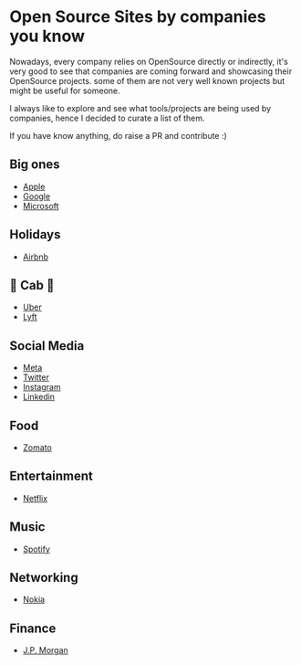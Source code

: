 # Open Source Sites by companies you know

Nowadays, every company relies on OpenSource directly or indirectly, it's very good to see that companies are coming forward and showcasing their OpenSource projects. some of them are not very well known projects but might be useful for someone.

I always like to explore and see what tools/projects are being used by companies, hence I decided to curate a list of them. 

If you have know anything, do raise a PR and contribute :) 

## Big ones

* [Apple](https://opensource.apple.com/)
* [Google](https://opensource.google/)
* [Microsoft](https://opensource.microsoft.com/)


## Holidays

* [Airbnb](https://airbnb.io/projects/)

## 🚗 Cab 🚗

* [Uber](https://uber.github.io/#/)
* [Lyft](https://lyft.github.io/)

## Social Media


* [Meta](https://opensource.fb.com/)
* [Twitter](https://opensource.twitter.dev/)
* [Instagram](https://instagram-engineering.com/tagged/open-source)
* [Linkedin](https://engineering.linkedin.com/content/engineering/en-us/open-source)

## Food

* [Zomato](https://zomato.github.io/)

## Entertainment

* [Netflix](https://netflix.github.io/)

## Music

* [Spotify](https://spotify.github.io/)

## Networking

* [Nokia](https://nokia.github.io/#/)


## Finance

* [J.P. Morgan](https://jpmorganchase.github.io/)
